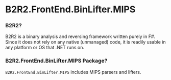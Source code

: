 # B2R2.FrontEnd.BinLifter.MIPS

### B2R2?

B2R2 is a binary analysis and reversing framework written purely in F#. Since it
does not rely on any native (unmanaged) code, it is readily usable in any
platform or OS that .NET runs on.

### B2R2.FrontEnd.BinLifter.MIPS Package?

`B2R2.FrontEnd.BinLifter.MIPS` includes MIPS parsers and lifters.
